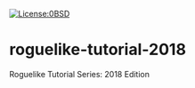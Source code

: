 [![License:0BSD](https://img.shields.io/badge/License-0BSD-brightgreen.svg)](https://opensource.org/licenses/FPL-1.0.0)

# roguelike-tutorial-2018

Roguelike Tutorial Series: 2018 Edition
